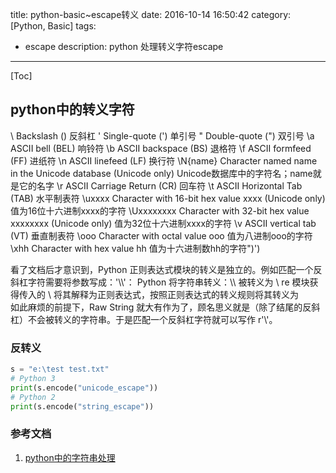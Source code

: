 title: python-basic~escape转义
date: 2016-10-14 16:50:42
category: [Python, Basic]
tags:
  - escape
description: python 处理转义字符escape
----
[Toc]

## python中的转义字符

\\         Backslash ()  反斜杠
\'         Single-quote (')  单引号
\"         Double-quote (")  双引号
\a         ASCII bell (BEL)  响铃符
\b         ASCII backspace (BS)  退格符
\f         ASCII formfeed (FF) 进纸符
\n         ASCII linefeed (LF) 换行符
\N{name}   Character named name in the Unicode database (Unicode only) Unicode数据库中的字符名；name就是它的名字
\r         ASCII  Carriage Return (CR)  回车符
\t         ASCII  Horizontal Tab (TAB)  水平制表符
\uxxxx     Character with 16-bit hex value xxxx (Unicode only) 值为16位十六进制xxxx的字符
\Uxxxxxxxx Character with 32-bit hex value xxxxxxxx (Unicode only) 值为32位十六进制xxxx的字符
\v         ASCII vertical tab (VT) 垂直制表符
\ooo       Character with octal value ooo  值为八进制ooo的字符
\xhh       Character with hex value hh 值为十六进制数hh的字符")')

看了文档后才意识到，Python 正则表达式模块的转义是独立的。例如匹配一个反斜杠字符需要将参数写成：'\\\\'：
Python 将字符串转义：\\\\ 被转义为 \\
re 模块获得传入的 \\ 将其解释为正则表达式，按照正则表达式的转义规则将其转义为 \
如此麻烦的前提下，Raw String 就大有作为了，顾名思义就是（除了结尾的反斜杠）不会被转义的字符串。于是匹配一个反斜杠字符就可以写作 r'\\'。

### 反转义

```python
s = "e:\test test.txt"
# Python 3
print(s.encode("unicode_escape"))
# Python 2
print(s.encode("string_escape"))
```

### 参考文档

1. [python中的字符串处理](http://www.cnblogs.com/dreamer-fish/p/3818443.html)
